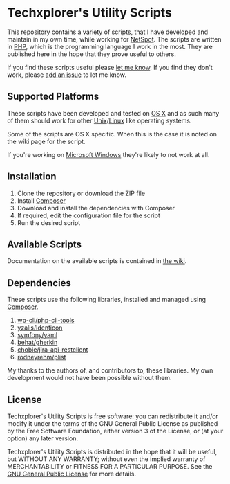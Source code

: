 # Techxplorer's Utility Scripts #
This repository contains a variety of scripts, that I have developed and maintain in my own time, while working for [NetSpot](http://netspot.com.au/). The scripts are written in [PHP](http://en.wikipedia.org/wiki/PHP), which is the programming language I work in the most. They are published here in the hope that they prove useful to others. 

If you find these scripts useful please [let me know](https://github.com/techxplorer/). If you find they don't work, please [add an issue](https://github.com/techxplorer/techxplorer-utils/issues) to let me know.

## Supported Platforms ##
These scripts have been developed and tested on [OS X](http://en.wikipedia.org/wiki/OS_X) and as such many of them should work for other [Unix](http://en.wikipedia.org/wiki/Unix)/[Linux](http://en.wikipedia.org/wiki/Linux) like operating systems. 

Some of the scripts are OS X specific. When this is the case it is noted on the wiki page for the script. 

If you're working on [Microsoft Windows](http://en.wikipedia.org/wiki/Microsoft_Windows) they're likely to not work at all.

## Installation ##
1. Clone the repository or download the ZIP file
2. Install [Composer](http://getcomposer.org/)
3. Download and install the dependencies with Composer
4. If required, edit the configuration file for the script
5. Run the desired script

## Available Scripts ##
Documentation on the available scripts is contained in [the wiki](https://github.com/techxplorer/techxplorer-utils/wiki).

## Dependencies ##
These scripts use the following libraries, installed and managed using [Composer](https://getcomposer.org/). 

1. [wp-cli/php-cli-tools](https://github.com/wp-cli/php-cli-tools)
2. [yzalis/Identicon](https://github.com/yzalis/Identicon)
3. [symfony/yaml](https://github.com/symfony/Yaml)
4. [behat/gherkin](https://github.com/Behat/Gherkin)
5. [chobie/jira-api-restclient](https://github.com/chobie/jira-api-restclient)
6. [rodneyrehm/plist](https://github.com/rodneyrehm/plist)

My thanks to the authors of, and contributors to, these libraries. My own development would not have been possible without them. 

## License ##

Techxplorer's Utility Scripts is free software: you can redistribute it and/or modify it under the terms of the GNU General Public License as published by the Free Software Foundation, either version 3 of the License, or (at your option) any later version.

Techxplorer's Utility Scripts is distributed in the hope that it will be useful, but WITHOUT ANY WARRANTY; without even the implied warranty of MERCHANTABILITY or FITNESS FOR A PARTICULAR PURPOSE. See the [GNU General Public License](http://www.gnu.org/copyleft/gpl.html) for more details.